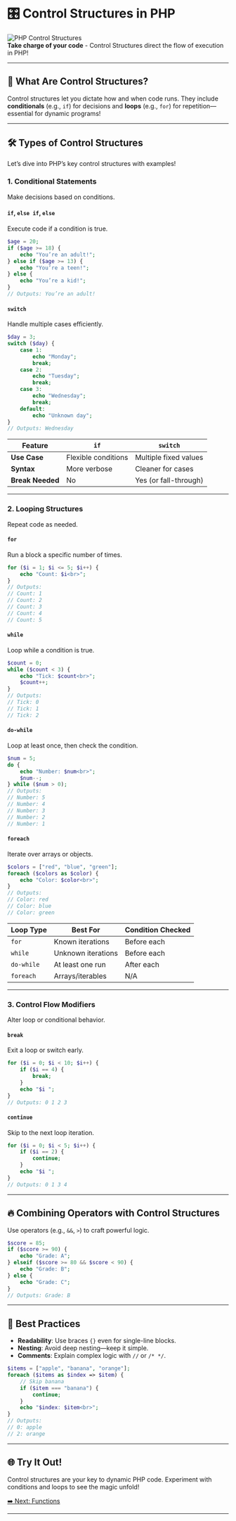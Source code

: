 # 🎛️ Control Structures in PHP

![PHP Control Structures](https://img.shields.io/badge/PHP-Control%20Structures-blue?style=for-the-badge&logo=php)  
**Take charge of your code** - Control Structures direct the flow of execution in PHP!

---

## 🌟 What Are Control Structures?

Control structures let you dictate how and when code runs. They include **conditionals** (e.g., `if`) for decisions and **loops** (e.g., `for`) for repetition—essential for dynamic programs!

---

## 🛠️ Types of Control Structures

Let’s dive into PHP’s key control structures with examples!

### 1. Conditional Statements
Make decisions based on conditions.

#### `if`, `else if`, `else`
Execute code if a condition is true.

```php
$age = 20;
if ($age >= 18) {
    echo "You’re an adult!";
} else if ($age >= 13) {
    echo "You’re a teen!";
} else {
    echo "You’re a kid!";
}
// Outputs: You’re an adult!
```

#### `switch`
Handle multiple cases efficiently.

```php
$day = 3;
switch ($day) {
    case 1:
        echo "Monday";
        break;
    case 2:
        echo "Tuesday";
        break;
    case 3:
        echo "Wednesday";
        break;
    default:
        echo "Unknown day";
}
// Outputs: Wednesday
```

| Feature         | `if`                  | `switch`             |
|-----------------|-----------------------|----------------------|
| **Use Case**    | Flexible conditions  | Multiple fixed values |
| **Syntax**      | More verbose         | Cleaner for cases    |
| **Break Needed**| No                   | Yes (or fall-through)|

---

### 2. Looping Structures
Repeat code as needed.

#### `for`
Run a block a specific number of times.

```php
for ($i = 1; $i <= 5; $i++) {
    echo "Count: $i<br>";
}
// Outputs:
// Count: 1
// Count: 2
// Count: 3
// Count: 4
// Count: 5
```

#### `while`
Loop while a condition is true.

```php
$count = 0;
while ($count < 3) {
    echo "Tick: $count<br>";
    $count++;
}
// Outputs:
// Tick: 0
// Tick: 1
// Tick: 2
```

#### `do-while`
Loop at least once, then check the condition.

```php
$num = 5;
do {
    echo "Number: $num<br>";
    $num--;
} while ($num > 0);
// Outputs:
// Number: 5
// Number: 4
// Number: 3
// Number: 2
// Number: 1
```

#### `foreach`
Iterate over arrays or objects.

```php
$colors = ["red", "blue", "green"];
foreach ($colors as $color) {
    echo "Color: $color<br>";
}
// Outputs:
// Color: red
// Color: blue
// Color: green
```

| Loop Type   | Best For                       | Condition Checked |
|-------------|--------------------------------|-------------------|
| `for`       | Known iterations              | Before each       |
| `while`     | Unknown iterations            | Before each       |
| `do-while`  | At least one run              | After each        |
| `foreach`   | Arrays/iterables              | N/A               |

---

### 3. Control Flow Modifiers
Alter loop or conditional behavior.

#### `break`
Exit a loop or switch early.

```php
for ($i = 0; $i < 10; $i++) {
    if ($i == 4) {
        break;
    }
    echo "$i ";
}
// Outputs: 0 1 2 3
```

#### `continue`
Skip to the next loop iteration.

```php
for ($i = 0; $i < 5; $i++) {
    if ($i == 2) {
        continue;
    }
    echo "$i ";
}
// Outputs: 0 1 3 4
```

---

## 🔥 Combining Operators with Control Structures
Use operators (e.g., `&&`, `>`) to craft powerful logic.

```php
$score = 85;
if ($score >= 90) {
    echo "Grade: A";
} elseif ($score >= 80 && $score < 90) {
    echo "Grade: B";
} else {
    echo "Grade: C";
}
// Outputs: Grade: B
```

---

## 🎯 Best Practices
- **Readability**: Use braces `{}` even for single-line blocks.
- **Nesting**: Avoid deep nesting—keep it simple.
- **Comments**: Explain complex logic with `//` or `/* */`.

```php
$items = ["apple", "banana", "orange"];
foreach ($items as $index => $item) {
    // Skip banana
    if ($item === "banana") {
        continue;
    }
    echo "$index: $item<br>";
}
// Outputs:
// 0: apple
// 2: orange
```

---

## 🌐 Try It Out!
Control structures are your key to dynamic PHP code. Experiment with conditions and loops to see the magic unfold!

[➡️ Next: Functions](functions.md)

---
